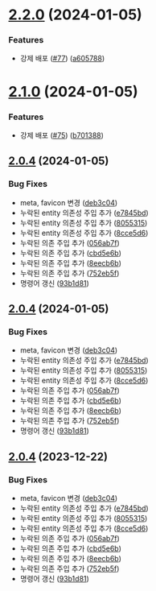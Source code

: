 # [2.2.0](https://github.com/Karsei/ts-discord-sudalbot/compare/2.1.0...2.2.0) (2024-01-05)


### Features

* 강제 배포 ([#77](https://github.com/Karsei/ts-discord-sudalbot/issues/77)) ([a605788](https://github.com/Karsei/ts-discord-sudalbot/commit/a60578889e0773e2de7fe23fa56220cdb0680e78))

# [2.1.0](https://github.com/Karsei/ts-discord-sudalbot/compare/2.0.4...2.1.0) (2024-01-05)


### Features

* 강제 배포 ([#75](https://github.com/Karsei/ts-discord-sudalbot/issues/75)) ([b701388](https://github.com/Karsei/ts-discord-sudalbot/commit/b701388dc56caaf498fc96513fcc8ed92dd20e43))

## [2.0.4](https://github.com/Karsei/ts-discord-sudalbot/compare/2.0.3...2.0.4) (2024-01-05)


### Bug Fixes

* meta, favicon 변경 ([deb3c04](https://github.com/Karsei/ts-discord-sudalbot/commit/deb3c04721497a9e1ad0d53bd12a1b3b2b3c6853))
* 누락된 entity 의존성 주입 추가 ([e7845bd](https://github.com/Karsei/ts-discord-sudalbot/commit/e7845bd9dcc69c2ee8ceb1cda921e7f3bdb27042))
* 누락된 entity 의존성 주입 추가 ([8055315](https://github.com/Karsei/ts-discord-sudalbot/commit/8055315b4f1d98a6ebcda12d3a97a76b1d7143df))
* 누락된 entity 의존성 주입 추가 ([8cce5d6](https://github.com/Karsei/ts-discord-sudalbot/commit/8cce5d6016dc6007d504d45ff8f3487940a75a5f))
* 누락된 의존 주입 추가 ([056ab7f](https://github.com/Karsei/ts-discord-sudalbot/commit/056ab7fcca019f3d70a4874aefbeefafb572c023))
* 누락된 의존 주입 추가 ([cbd5e6b](https://github.com/Karsei/ts-discord-sudalbot/commit/cbd5e6b7a567627bbc993c1a88232abb739b9f51))
* 누락된 의존 주입 추가 ([8eecb6b](https://github.com/Karsei/ts-discord-sudalbot/commit/8eecb6b3f9da3c1332cbf4b5bf7877fdc920c39c))
* 누락된 의존 주입 추가 ([752eb5f](https://github.com/Karsei/ts-discord-sudalbot/commit/752eb5f8de691125fc85bba21a325bc7ace1c824))
* 명령어 갱신 ([93b1d81](https://github.com/Karsei/ts-discord-sudalbot/commit/93b1d818348f438e53a1821de10d5450b4d2c2d7))

## [2.0.4](https://github.com/Karsei/ts-discord-sudalbot/compare/2.0.3...2.0.4) (2024-01-05)


### Bug Fixes

* meta, favicon 변경 ([deb3c04](https://github.com/Karsei/ts-discord-sudalbot/commit/deb3c04721497a9e1ad0d53bd12a1b3b2b3c6853))
* 누락된 entity 의존성 주입 추가 ([e7845bd](https://github.com/Karsei/ts-discord-sudalbot/commit/e7845bd9dcc69c2ee8ceb1cda921e7f3bdb27042))
* 누락된 entity 의존성 주입 추가 ([8055315](https://github.com/Karsei/ts-discord-sudalbot/commit/8055315b4f1d98a6ebcda12d3a97a76b1d7143df))
* 누락된 entity 의존성 주입 추가 ([8cce5d6](https://github.com/Karsei/ts-discord-sudalbot/commit/8cce5d6016dc6007d504d45ff8f3487940a75a5f))
* 누락된 의존 주입 추가 ([056ab7f](https://github.com/Karsei/ts-discord-sudalbot/commit/056ab7fcca019f3d70a4874aefbeefafb572c023))
* 누락된 의존 주입 추가 ([cbd5e6b](https://github.com/Karsei/ts-discord-sudalbot/commit/cbd5e6b7a567627bbc993c1a88232abb739b9f51))
* 누락된 의존 주입 추가 ([8eecb6b](https://github.com/Karsei/ts-discord-sudalbot/commit/8eecb6b3f9da3c1332cbf4b5bf7877fdc920c39c))
* 누락된 의존 주입 추가 ([752eb5f](https://github.com/Karsei/ts-discord-sudalbot/commit/752eb5f8de691125fc85bba21a325bc7ace1c824))
* 명령어 갱신 ([93b1d81](https://github.com/Karsei/ts-discord-sudalbot/commit/93b1d818348f438e53a1821de10d5450b4d2c2d7))

## [2.0.4](https://github.com/Karsei/ts-discord-sudalbot/compare/2.0.3...2.0.4) (2023-12-22)


### Bug Fixes

* meta, favicon 변경 ([deb3c04](https://github.com/Karsei/ts-discord-sudalbot/commit/deb3c04721497a9e1ad0d53bd12a1b3b2b3c6853))
* 누락된 entity 의존성 주입 추가 ([e7845bd](https://github.com/Karsei/ts-discord-sudalbot/commit/e7845bd9dcc69c2ee8ceb1cda921e7f3bdb27042))
* 누락된 entity 의존성 주입 추가 ([8055315](https://github.com/Karsei/ts-discord-sudalbot/commit/8055315b4f1d98a6ebcda12d3a97a76b1d7143df))
* 누락된 entity 의존성 주입 추가 ([8cce5d6](https://github.com/Karsei/ts-discord-sudalbot/commit/8cce5d6016dc6007d504d45ff8f3487940a75a5f))
* 누락된 의존 주입 추가 ([056ab7f](https://github.com/Karsei/ts-discord-sudalbot/commit/056ab7fcca019f3d70a4874aefbeefafb572c023))
* 누락된 의존 주입 추가 ([cbd5e6b](https://github.com/Karsei/ts-discord-sudalbot/commit/cbd5e6b7a567627bbc993c1a88232abb739b9f51))
* 누락된 의존 주입 추가 ([8eecb6b](https://github.com/Karsei/ts-discord-sudalbot/commit/8eecb6b3f9da3c1332cbf4b5bf7877fdc920c39c))
* 누락된 의존 주입 추가 ([752eb5f](https://github.com/Karsei/ts-discord-sudalbot/commit/752eb5f8de691125fc85bba21a325bc7ace1c824))
* 명령어 갱신 ([93b1d81](https://github.com/Karsei/ts-discord-sudalbot/commit/93b1d818348f438e53a1821de10d5450b4d2c2d7))
